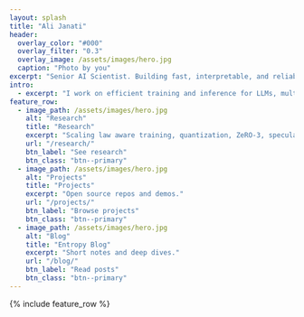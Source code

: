 ```yaml
---
layout: splash
title: "Ali Janati"
header:
  overlay_color: "#000"
  overlay_filter: "0.3"
  overlay_image: /assets/images/hero.jpg
  caption: "Photo by you"
excerpt: "Senior AI Scientist. Building fast, interpretable, and reliable language and speech systems."
intro:
  - excerpt: "I work on efficient training and inference for LLMs, multimodal conversational systems, and interpretability."
feature_row:
  - image_path: /assets/images/hero.jpg
    alt: "Research"
    title: "Research"
    excerpt: "Scaling law aware training, quantization, ZeRO-3, speculative decoding."
    url: "/research/"
    btn_label: "See research"
    btn_class: "btn--primary"
  - image_path: /assets/images/hero.jpg
    alt: "Projects"
    title: "Projects"
    excerpt: "Open source repos and demos."
    url: "/projects/"
    btn_label: "Browse projects"
    btn_class: "btn--primary"
  - image_path: /assets/images/hero.jpg
    alt: "Blog"
    title: "Entropy Blog"
    excerpt: "Short notes and deep dives."
    url: "/blog/"
    btn_label: "Read posts"
    btn_class: "btn--primary"
---
```


{% include feature_row %}
